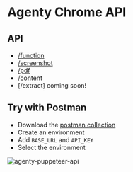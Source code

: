 # Agenty Chrome API

## API
 - [/function](https://www.agenty.com/docs/chrome/puppeteer-function-api)
 - [/screenshot](https://www.agenty.com/docs/chrome/screenshot-api)
 - [/pdf](https://www.agenty.com/docs/chrome/pdf-api)
 - [/content](https://www.agenty.com/docs/chrome/content-api)
 - [/extract] coming soon!

## Try with Postman
- Download the [postman collection](/postman-collection.json)
- Create an environment
- Add `BASE_URL` and `API_KEY`
- Select the environment

![agenty-puppeteer-api](https://user-images.githubusercontent.com/6106479/80898746-a54f5400-8d24-11ea-9565-3fdb777df706.gif)

